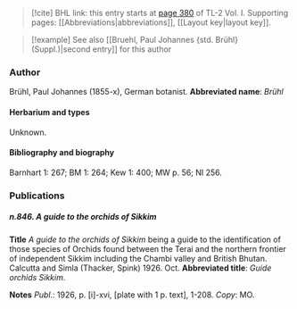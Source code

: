 > [!cite] BHL link: this entry starts at [page 380](https://www.biodiversitylibrary.org/page/33120511) of TL-2 Vol. I.
> Supporting pages: [[Abbreviations|abbreviations]], [[Layout key|layout key]].

> [!example] See also [[Bruehl, Paul Johannes {std. Brühl} (Suppl.)|second entry]] for this author

### Author

Brühl, Paul Johannes (1855-x), German botanist. 
**Abbreviated name**: *Brühl*

#### Herbarium and types

Unknown.

#### Bibliography and biography

Barnhart 1: 267; BM 1: 264; Kew 1: 400; MW p. 56; NI 256.

### Publications

##### n.846. A guide to the orchids of Sikkim

**Title**
*A guide to the orchids of Sikkim* being a guide to the identification of those species of Orchids found between the Terai and the northern frontier of independent Sikkim including the Chambi valley and British Bhutan. Calcutta and Simla (Thacker, Spink) 1926. Oct.
**Abbreviated title**: *Guide orchids Sikkim*.

**Notes**
*Publ*.: 1926, p. \[i\]-xvi, \[plate with 1 p. text\], 1-208. *Copy*: MO.

